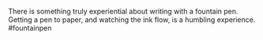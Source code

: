 There is something truly experiential about writing with a fountain pen. Getting a pen to paper, and watching the ink flow, is a humbling experience. #fountainpen
